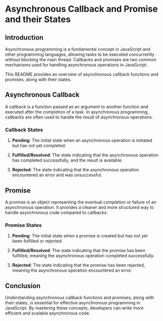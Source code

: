 # Asynchronous Callback and Promise and their States

## Introduction

Asynchronous programming is a fundamental concept in JavaScript and other programming languages, allowing tasks to be executed concurrently without blocking the main thread. Callbacks and promises are two common mechanisms used for handling asynchronous operations in JavaScript.

This README provides an overview of asynchronous callback functions and promises, along with their states.

## Asynchronous Callback

A callback is a function passed as an argument to another function and executed after the completion of a task. In asynchronous programming, callbacks are often used to handle the result of asynchronous operations.

### Callback States

1. **Pending**: The initial state when an asynchronous operation is initiated but has not yet completed.

2. **Fulfilled/Resolved**: The state indicating that the asynchronous operation has completed successfully, and the result is available.

3. **Rejected**: The state indicating that the asynchronous operation encountered an error and was unsuccessful.

## Promise

A promise is an object representing the eventual completion or failure of an asynchronous operation. It provides a cleaner and more structured way to handle asynchronous code compared to callbacks.

### Promise States

1. **Pending**: The initial state when a promise is created but has not yet been fulfilled or rejected.

2. **Fulfilled/Resolved**: The state indicating that the promise has been fulfilled, meaning the asynchronous operation completed successfully.

3. **Rejected**: The state indicating that the promise has been rejected, meaning the asynchronous operation encountered an error.

## Conclusion

Understanding asynchronous callback functions and promises, along with their states, is essential for effective asynchronous programming in JavaScript. By mastering these concepts, developers can write more efficient and scalable asynchronous code.
